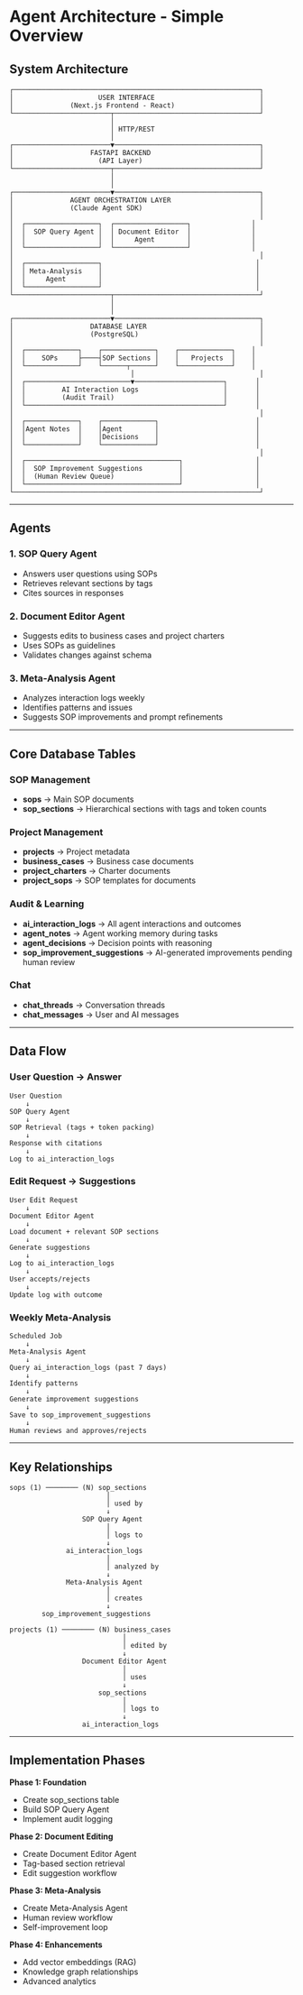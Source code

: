 # Agent Architecture - Simple Overview

## System Architecture

```
┌─────────────────────────────────────────────────────────────┐
│                     USER INTERFACE                          │
│              (Next.js Frontend - React)                     │
└────────────────────────┬────────────────────────────────────┘
                         │
                         │ HTTP/REST
                         │
┌────────────────────────▼────────────────────────────────────┐
│                   FASTAPI BACKEND                           │
│                     (API Layer)                             │
└────────────────────────┬────────────────────────────────────┘
                         │
                         │
┌────────────────────────▼────────────────────────────────────┐
│              AGENT ORCHESTRATION LAYER                      │
│              (Claude Agent SDK)                             │
│                                                             │
│  ┌──────────────────┐  ┌──────────────────┐               │
│  │  SOP Query Agent │  │ Document Editor  │               │
│  │                  │  │     Agent        │               │
│  └──────────────────┘  └──────────────────┘               │
│                                                             │
│  ┌──────────────────┐                                      │
│  │ Meta-Analysis    │                                      │
│  │     Agent        │                                      │
│  └──────────────────┘                                      │
└────────────────────────┬────────────────────────────────────┘
                         │
                         │
┌────────────────────────▼────────────────────────────────────┐
│                   DATABASE LAYER                            │
│                   (PostgreSQL)                              │
│                                                             │
│  ┌─────────────┐    ┌─────────────┐    ┌─────────────┐    │
│  │    SOPs     ├────┤SOP Sections │    │   Projects  │    │
│  └─────────────┘    └──────┬──────┘    └─────────────┘    │
│                             │                               │
│  ┌──────────────────────────▼──────────────────────┐       │
│  │         AI Interaction Logs                     │       │
│  │         (Audit Trail)                           │       │
│  └─────────────────────────────────────────────────┘       │
│                                                             │
│  ┌─────────────┐    ┌─────────────┐                        │
│  │Agent Notes  │    │Agent        │                        │
│  │             │    │Decisions    │                        │
│  └─────────────┘    └─────────────┘                        │
│                                                             │
│  ┌──────────────────────────────────────┐                  │
│  │  SOP Improvement Suggestions         │                  │
│  │  (Human Review Queue)                │                  │
│  └──────────────────────────────────────┘                  │
└─────────────────────────────────────────────────────────────┘
```

---

## Agents

### 1. SOP Query Agent
- Answers user questions using SOPs
- Retrieves relevant sections by tags
- Cites sources in responses

### 2. Document Editor Agent
- Suggests edits to business cases and project charters
- Uses SOPs as guidelines
- Validates changes against schema

### 3. Meta-Analysis Agent
- Analyzes interaction logs weekly
- Identifies patterns and issues
- Suggests SOP improvements and prompt refinements

---

## Core Database Tables

### SOP Management
- **sops** → Main SOP documents
- **sop_sections** → Hierarchical sections with tags and token counts

### Project Management
- **projects** → Project metadata
- **business_cases** → Business case documents
- **project_charters** → Charter documents
- **project_sops** → SOP templates for documents

### Audit & Learning
- **ai_interaction_logs** → All agent interactions and outcomes
- **agent_notes** → Agent working memory during tasks
- **agent_decisions** → Decision points with reasoning
- **sop_improvement_suggestions** → AI-generated improvements pending human review

### Chat
- **chat_threads** → Conversation threads
- **chat_messages** → User and AI messages

---

## Data Flow

### User Question → Answer
```
User Question
    ↓
SOP Query Agent
    ↓
SOP Retrieval (tags + token packing)
    ↓
Response with citations
    ↓
Log to ai_interaction_logs
```

### Edit Request → Suggestions
```
User Edit Request
    ↓
Document Editor Agent
    ↓
Load document + relevant SOP sections
    ↓
Generate suggestions
    ↓
Log to ai_interaction_logs
    ↓
User accepts/rejects
    ↓
Update log with outcome
```

### Weekly Meta-Analysis
```
Scheduled Job
    ↓
Meta-Analysis Agent
    ↓
Query ai_interaction_logs (past 7 days)
    ↓
Identify patterns
    ↓
Generate improvement suggestions
    ↓
Save to sop_improvement_suggestions
    ↓
Human reviews and approves/rejects
```

---

## Key Relationships

```
sops (1) ──────── (N) sop_sections
                        │
                        │ used by
                        ↓
                  SOP Query Agent
                        │
                        │ logs to
                        ↓
              ai_interaction_logs
                        │
                        │ analyzed by
                        ↓
              Meta-Analysis Agent
                        │
                        │ creates
                        ↓
        sop_improvement_suggestions
```

```
projects (1) ──────── (N) business_cases
                            │
                            │ edited by
                            ↓
                  Document Editor Agent
                            │
                            │ uses
                            ↓
                      sop_sections
                            │
                            │ logs to
                            ↓
                  ai_interaction_logs
```

---

## Implementation Phases

**Phase 1: Foundation**
- Create sop_sections table
- Build SOP Query Agent
- Implement audit logging

**Phase 2: Document Editing**
- Create Document Editor Agent
- Tag-based section retrieval
- Edit suggestion workflow

**Phase 3: Meta-Analysis**
- Create Meta-Analysis Agent
- Human review workflow
- Self-improvement loop

**Phase 4: Enhancements**
- Add vector embeddings (RAG)
- Knowledge graph relationships
- Advanced analytics
